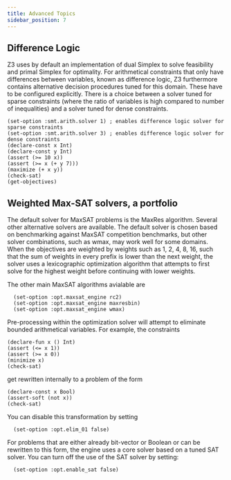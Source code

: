 ```yaml
---
title: Advanced Topics
sidebar_position: 7
---
```


## Difference Logic

Z3 uses by default an implementation of dual Simplex to solve feasibility and primal Simplex for optimality. For arithmetical constraints that only have differences between variables, known as difference logic, Z3 furthermore contains alternative decision procedures tuned for this domain. These have to be configured explicitly. There is a choice between a solver tuned for sparse constraints (where the ratio of variables is high compared to number of inequalities) and a solver tuned for dense constraints.

```z3
(set-option :smt.arith.solver 1) ; enables difference logic solver for sparse constraints
(set-option :smt.arith.solver 3) ; enables difference logic solver for dense constraints
(declare-const x Int)
(declare-const y Int)
(assert (>= 10 x))
(assert (>= x (+ y 7)))
(maximize (+ x y))
(check-sat)
(get-objectives)
```

## Weighted Max-SAT solvers, a portfolio

The default solver for MaxSAT problems is the MaxRes algorithm. Several other alternative solvers are available. The default solver
is chosen based on benchmarking against MaxSAT competition benchmarks, but other solver combinations, such as wmax, may work well for some domains.
When the objectives are weighted by weights such as 1, 2, 4, 8, 16, such that the sum of weights in every prefix is lower than the next weight, the solver
uses a lexicographic optimization algorithm that attempts to first solve for the highest weight before continuing with lower weights.

The other main MaxSAT algorithms avialable are

```z3
  (set-option :opt.maxsat_engine rc2)
  (set-option :opt.maxsat_engine maxresbin)
  (set-option :opt.maxsat_engine wmax)
```

Pre-processing within the optimization solver will attempt to eliminate bounded arithmetical variables.
For example, the constraints
```z3
(declare-fun x () Int)
(assert (<= x 1))
(assert (>= x 0))
(minimize x)
(check-sat)
```

get rewritten internally to a problem of the form

```z3
(declare-const x Bool)
(assert-soft (not x))
(check-sat)
```
You can disable this transformation by setting

```z3 
  (set-option :opt.elim_01 false)
```

For problems that are either already bit-vector or Boolean or can be rewritten to this form, the engine uses a core solver based on a tuned SAT solver.
You can turn off the use of the SAT solver by setting:

```z3
  (set-option :opt.enable_sat false)
```


